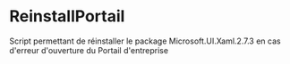 # ReinstallPortail
Script permettant de réinstaller le package Microsoft.UI.Xaml.2.7.3 en cas d'erreur d'ouverture du Portail d'entreprise
